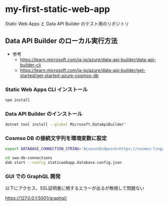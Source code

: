 # my-first-static-web-app
Static Web Apps と Data API Builder のテスト用のリポジトリ

## Data API Builder のローカル実行方法
- 参考
    - https://learn.microsoft.com/ja-jp/azure/data-api-builder/data-api-builder-cli
    - https://learn.microsoft.com/ja-jp/azure/data-api-builder/get-started/get-started-azure-cosmos-db

### Static Web Apps CLI インストール
```bash
npm install
```

### Data API Builder のインストール
```bash
dotnet tool install --global Microsoft.DataApiBuilder"
```

### Cosmso DB の接続文字列を環境変数に設定
```bash
export DATABASE_CONNECTION_STRING='AccountEndpoint=https://cosmos-lingoai-dev.documents.azure.com:443/;AccountKey=xxx==;'
```

```bash
cd swa-db-connections
dab start --config staticwebapp.database.config.json
```

### GUI での GraphQL 開発
以下にアクセス、SSL証明書に関するエラーが出るが無視して問題ない

https://127.0.0.1:5001/graphql/